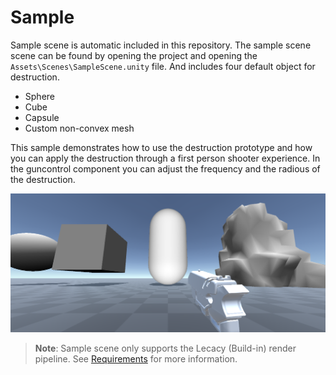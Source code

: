 # Sample
Sample scene is automatic included in this repository.
The sample scene scene can be found by opening the project and opening the `Assets\Scenes\SampleScene.unity` file. And includes four default object for destruction.
* Sphere
* Cube
* Capsule
* Custom non-convex mesh

This sample demonstrates how to use the destruction prototype and how you can apply the destruction through a first person shooter experience. In the guncontrol component you can adjust the frequency and the radious of the destruction.

![alt_text](images/SampleScene.PNG "Sample of the scene.")

> **Note**: Sample scene only supports the Lecacy (Build-in) render pipeline. See [Requirements](requirements.md) for more information.
